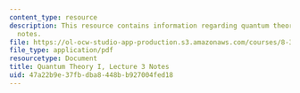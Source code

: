 ```yaml
---
content_type: resource
description: This resource contains information regarding quantum theory I, lecture
  notes.
file: https://ol-ocw-studio-app-production.s3.amazonaws.com/courses/8-321-quantum-theory-i-fall-2017/47a22b9e37fbdba8448bb927004fed18_MIT8_321F17_lec3.pdf
file_type: application/pdf
resourcetype: Document
title: Quantum Theory I, Lecture 3 Notes
uid: 47a22b9e-37fb-dba8-448b-b927004fed18
---
```

